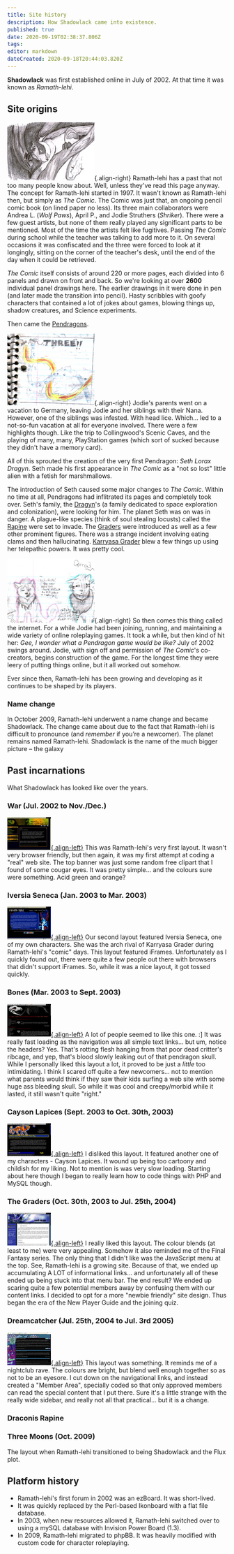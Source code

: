 ```yaml
---
title: Site history
description: How Shadowlack came into existence.
published: true
date: 2020-09-19T02:38:37.806Z
tags: 
editor: markdown
dateCreated: 2020-09-18T20:44:03.820Z
---
```


**Shadowlack** was first established online in July of 2002. At that time it was known as *Ramath-lehi*.

## Site origins

![Jargon Kavner from The Comic](/images/site-history/jargon_kavner.jpg){.align-right} Ramath-lehi has a past that not too many people know about. Well, unless they've read this page anyway. The concept for Ramath-lehi started in 1997. It wasn't known as Ramath-lehi then, but simply as *The Comic*. The Comic was just that, an ongoing pencil comic book (on lined paper no less). Its three main collaborators were Andrea L. (*Wolf Paws*), April P., and Jodie Struthers (*Shriker*). There were a few guest artists, but none of them really played any significant parts to be mentioned. Most of the time the artists felt like fugitives. Passing *The Comic* during school while the teacher was talking to add more to it. On several occasions it was confiscated and the three were forced to look at it longingly, sitting on the corner of the teacher's desk, until the end of the day when it could be retrieved.

*The Comic* itself consists of around 220 or more pages, each divided into 6 panels and drawn on front and back. So we're looking at over **2600** individual panel drawings here. The earlier drawings in it were done in pen (and later made the transition into pencil). Hasty scribbles with goofy characters that contained a lot of jokes about games, blowing things up, shadow creatures, and Science experiments.

Then came the [Pendragons](/species/pendragon).

![Some magic going on.](/images/site-history/on_three.jpg){.align-right} Jodie's parents went on a vacation to Germany, leaving Jodie and her siblings with their Nana. However, one of the siblings was infested. With head lice. Which... led to a not-so-fun vacation at all for everyone involved. There were a few highlights though. Like the trip to Collingwood's Scenic Caves, and the playing of many, many, PlayStation games (which sort of sucked because they didn't have a memory card).

All of this sprouted the creation of the very first Pendragon: *Seth Lorax Dragyn*. Seth made his first appearance in *The Comic* as a "not so lost" little alien with a fetish for marshmallows.

The introduction of Seth caused some major changes to *The Comic*. Within no time at all, Pendragons had inflitrated its pages and completely took over. Seth's family, the [Dragyn](/genealogy/dragyn)'s (a family dedicated to space exploration and colonization), were looking for him. The planet Seth was on was in danger. A plague-like species (think of soul stealing locusts) called the [Rapine](/species/rapine) were set to invade. The [Graders](/genealogy/grader) were introduced as well as a few other prominent figures. There was a strange incident involving eating clams and then hallucinating. [Karryasa Grader](/characters/karryasa-grader) blew a few things up using her telepathic powers. It was pretty cool.

![Karryasa and Zamfir Grader.](/images/site-history/old_graders.jpg){.align-right} So then comes this thing called the internet. For a while Jodie had been joining, running, and maintaining a wide variety of online roleplaying games. It took a while, but then kind of hit her: *Gee, I wonder what a Pendragon game would be like?* July of 2002 swings around. Jodie, with sign off and permission of *The Comic*'s co-creators, begins construction of the game. For the longest time they were leery of putting things online, but it all worked out somehow.

Ever since then, Ramath-lehi has been growing and developing as it continues to be shaped by its players.

### Name change

In October 2009, Ramath-lehi underwent a name change and became Shadowlack. The change came about due to the fact that Ramath-lehi is difficult to pronounce (and *remember* if you’re a newcomer). The planet remains named Ramath-lehi. Shadowlack is the name of the much bigger picture – the galaxy

## Past incarnations

What Shadowlack has looked like over the years.

### War (Jul. 2002 to Nov./Dec.)

[![War](/images/site-history/2002-07-war-thumb.jpg){.align-left}](/images/site-history/2002-07-war.jpg) This was Ramath-lehi's very first layout. It wasn't very browser friendly, but then again, it was my first attempt at coding a "real" web site. The top banner was just some random free clipart that I found of some cougar eyes. It was pretty simple... and the colours sure were something. Acid green and orange?

### Iversia Seneca (Jan. 2003 to Mar. 2003)

[![Iversia Seneca](/images/site-history/2003-01-iversia-thumb.jpg){.align-left}](/images/site-history/2003-01-iversia.jpg) Our second layout featured Iversia Seneca, one of my own characters. She was the arch rival of Karryasa Grader during Ramath-lehi's "comic" days. This layout featured iFrames. Unfortunately as I quickly found out, there were quite a few people out there with browsers that didn't support iFrames. So, while it was a nice layout, it got tossed quickly.

### Bones (Mar. 2003 to Sept. 2003)

[![Bones](/images/site-history/2003-03-bones-thumb.jpg){.align-left}](/images/site-history/2003-03-bones.jpg) A lot of people seemed to like this one. :] It was really fast loading as the navigation was all simple text links... but um, notice the headers? Yes. That's rotting flesh hanging from that poor dead critter's ribcage, and yep, that's blood slowly leaking out of that pendragon skull. While I personally liked this layout a lot, it proved to be just a *little* too intimidating. I think I scared off quite a few newcomers... not to mention what parents would think if they saw their kids surfing a web site with some huge ass bleeding skull. So while it was cool and creepy/morbid while it lasted, it still wasn't quite "right."

### Cayson Lapices (Sept. 2003 to Oct. 30th, 2003)

[![Cayson Lapices](/images/site-history/2003-09-cayson-thumb.jpg){.align-left}](/images/site-history/2003-09-cayson.jpg) I disliked this layout. It featured another one of my characters - Cayson Lapices. It wound up being too cartoony and childish for my liking. Not to mention is was very slow loading. Starting about here though I began to really learn how to code things with PHP and MySQL though.

### The Graders (Oct. 30th, 2003 to Jul. 25th, 2004)

[![The Graders](/images/site-history/2003-10-graders-thumb.jpg){.align-left}](/images/site-history/2003-10-graders.jpg) I really liked this layout. The colour blends (at least to me) were very appealing. Somehow it also reminded me of the Final Fantasy series. The only thing that I didn't like was the JavaScript menu at the top. See, Ramath-lehi is a growing site. Because of that, we ended up accumulating A LOT of informational links... and unfortunately all of these ended up being stuck into that menu bar. The end result? We ended up scaring quite a few potential members away by confusing them with our content links. I decided to opt for a more "newbie friendly" site design. Thus began the era of the New Player Guide and the joining quiz.

### Dreamcatcher (Jul. 25th, 2004 to Jul. 3rd 2005)

[![Dreamcatcher](/images/site-history/2004-06-dreamcatcher-thumb.jpg){.align-left}](/images/site-history/2004-06-dreamcatcher.jpg) This layout was something. It reminds me of a nightclub rave. The colours are bright, but blend well enough together so as not to be an eyesore. I cut down on the navigational links, and instead created a "Member Area", specially coded so that only approved members can read the special content that I put there. Sure it's a little strange with the really wide sidebar, and really not all that practical... but it is a change.

### Draconis Rapine

### Three Moons (Oct. 2009)

The layout when Ramath-lehi transitioned to being Shadowlack and the Flux plot.

## Platform history

- Ramath-lehi's first forum in 2002 was an ezBoard. It was short-lived.
- It was quickly replaced by the Perl-based Ikonboard with a flat file database.
- In 2003, when new resources allowed it, Ramath-lehi switched over to using a mySQL database with Invision Power Board (1.3).
- In 2009, Ramath-lehi migrated to phpBB. It was heavily modified with custom code for character roleplaying.